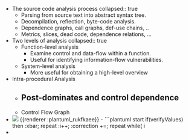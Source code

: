 - The source code analysis process
  collapsed:: true
	- Parsing from source text into abstract syntax tree.
	- Decompilation, reflection, byte-code analysis.
	- Dependence graphs, call graphs, def-use chains, ..
	- Metrics, slices, dead code, dependence relations, ...
- Two levels of analysis
  collapsed:: true
	- Function-level analysis
		- Examine control and data-flow within a function.
		- Useful for identifying information-flow vulnerabilities.
	- System-level analysis
		- More useful for obtaining a high-level overview
- Intra-procedural Analysis
	- Post-dominates and control dependence
		-
	- Control Flow Graph
- <img src="https://www.plantuml.com/plantuml/png/5SWn3eCm30NGtQVu8uWRG7i5nkw6_e2bA237LEtjIPStFA26UeYbxaEtz7jflbXxnCuYutTHdyHvKWFeO8-5cnKCo2nRx3raN0zthc57w-Sap9LjdN5vmQnpg_Asz5Tk" />
  {{renderer :plantuml_rukfkaee}}
	- ```plantuml 
	  start
	  if(verifyValues) then
	  :xbar;
	  repeat
	  :i++;
	  :correction +=;
	  repeat while( i<begin + length)
	  else 
	  :return NaN;
	  endif
	  end
	  ```
-